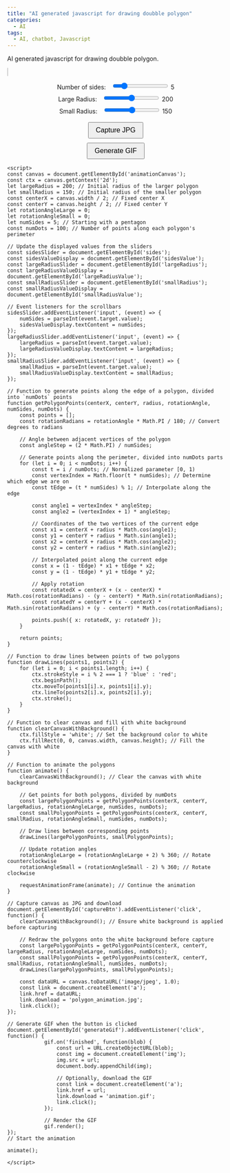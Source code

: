 ```yaml
---
title: "AI generated javascript for drawing doubble polygon"
categories:
  - AI
tags:
  - AI, chatbot, Javascript
---
```


AI generated javascript for drawing doubble polygon.

<style>
        canvas {
            background-color: white;
            border: 1px solid #ccc;
            margin-bottom: 20px;
        }
        .controls {
            display: flex;
            flex-direction: column;
            align-items: center;
        }
        .controls label {
            margin-right: 10px;
        }
        .controls input {
            margin-bottom: 10px;
        }
        button {
            margin-top: 10px;
            padding: 8px 16px;
            font-size: 16px;
            cursor: pointer;
        }
</style>
<script src="https://cdn.jsdelivr.net/npm/gif.js/dist/gif.js"></script>

<canvas id="animationCanvas" width="600" height="600"></canvas>
<div class="controls">
<div>
            <label for="sides">Number of sides:</label>
            <input type="range" id="sides" name="sides" min="3" max="15" step="1" value="5">
            <span id="sidesValue">5</span>
        </div>
        <div>
            <label for="largeRadius">Large Radius:</label>
            <input type="range" id="largeRadius" name="largeRadius" min="100" max="300" step="1" value="200">
            <span id="largeRadiusValue">200</span>
        </div>
        <div>
            <label for="smallRadius">Small Radius:</label>
            <input type="range" id="smallRadius" name="smallRadius" min="50" max="250" step="1" value="150">
            <span id="smallRadiusValue">150</span>
        </div>
        <button id="captureBtn">Capture JPG</button>
	<button id="generateGif">Generate GIF</button>
</div>

<script>
const canvas = document.getElementById('animationCanvas');
const ctx = canvas.getContext('2d');
let largeRadius = 200; // Initial radius of the larger polygon
let smallRadius = 150; // Initial radius of the smaller polygon
const centerX = canvas.width / 2; // Fixed center X
const centerY = canvas.height / 2; // Fixed center Y
let rotationAngleLarge = 0;
let rotationAngleSmall = 0;
let numSides = 5; // Starting with a pentagon
const numDots = 100; // Number of points along each polygon's perimeter

// Update the displayed values from the sliders
const sidesSlider = document.getElementById('sides');
const sidesValueDisplay = document.getElementById('sidesValue');
const largeRadiusSlider = document.getElementById('largeRadius');
const largeRadiusValueDisplay = document.getElementById('largeRadiusValue');
const smallRadiusSlider = document.getElementById('smallRadius');
const smallRadiusValueDisplay = document.getElementById('smallRadiusValue');

// Event listeners for the scrollbars
sidesSlider.addEventListener('input', (event) => {
    numSides = parseInt(event.target.value);
    sidesValueDisplay.textContent = numSides;
});
largeRadiusSlider.addEventListener('input', (event) => {
    largeRadius = parseInt(event.target.value);
    largeRadiusValueDisplay.textContent = largeRadius;
});
smallRadiusSlider.addEventListener('input', (event) => {
    smallRadius = parseInt(event.target.value);
    smallRadiusValueDisplay.textContent = smallRadius;
});

// Function to generate points along the edge of a polygon, divided into `numDots` points
function getPolygonPoints(centerX, centerY, radius, rotationAngle, numSides, numDots) {
    const points = [];
    const rotationRadians = rotationAngle * Math.PI / 180; // Convert degrees to radians

    // Angle between adjacent vertices of the polygon
    const angleStep = (2 * Math.PI) / numSides;

    // Generate points along the perimeter, divided into numDots parts
    for (let i = 0; i < numDots; i++) {
        const t = i / numDots; // Normalized parameter [0, 1)
        const vertexIndex = Math.floor(t * numSides); // Determine which edge we are on
        const tEdge = (t * numSides) % 1; // Interpolate along the edge

        const angle1 = vertexIndex * angleStep;
        const angle2 = (vertexIndex + 1) * angleStep;

        // Coordinates of the two vertices of the current edge
        const x1 = centerX + radius * Math.cos(angle1);
        const y1 = centerY + radius * Math.sin(angle1);
        const x2 = centerX + radius * Math.cos(angle2);
        const y2 = centerY + radius * Math.sin(angle2);

        // Interpolated point along the current edge
        const x = (1 - tEdge) * x1 + tEdge * x2;
        const y = (1 - tEdge) * y1 + tEdge * y2;

        // Apply rotation
        const rotatedX = centerX + (x - centerX) * Math.cos(rotationRadians) - (y - centerY) * Math.sin(rotationRadians);
        const rotatedY = centerY + (x - centerX) * Math.sin(rotationRadians) + (y - centerY) * Math.cos(rotationRadians);

        points.push({ x: rotatedX, y: rotatedY });
    }

    return points;
}

// Function to draw lines between points of two polygons
function drawLines(points1, points2) {
    for (let i = 0; i < points1.length; i++) {
        ctx.strokeStyle = i % 2 === 1 ? 'blue' : 'red';
        ctx.beginPath();
        ctx.moveTo(points1[i].x, points1[i].y);
        ctx.lineTo(points2[i].x, points2[i].y);
        ctx.stroke();
    }
}

// Function to clear canvas and fill with white background
function clearCanvasWithBackground() {
    ctx.fillStyle = 'white'; // Set the background color to white
    ctx.fillRect(0, 0, canvas.width, canvas.height); // Fill the canvas with white
}

// Function to animate the polygons
function animate() {
    clearCanvasWithBackground(); // Clear the canvas with white background

    // Get points for both polygons, divided by numDots
    const largePolygonPoints = getPolygonPoints(centerX, centerY, largeRadius, rotationAngleLarge, numSides, numDots);
    const smallPolygonPoints = getPolygonPoints(centerX, centerY, smallRadius, rotationAngleSmall, numSides, numDots);

    // Draw lines between corresponding points
    drawLines(largePolygonPoints, smallPolygonPoints);

    // Update rotation angles
    rotationAngleLarge = (rotationAngleLarge + 2) % 360; // Rotate counterclockwise
    rotationAngleSmall = (rotationAngleSmall - 2) % 360; // Rotate clockwise

    requestAnimationFrame(animate); // Continue the animation
}

// Capture canvas as JPG and download
document.getElementById('captureBtn').addEventListener('click', function() {
    clearCanvasWithBackground(); // Ensure white background is applied before capturing

    // Redraw the polygons onto the white background before capture
    const largePolygonPoints = getPolygonPoints(centerX, centerY, largeRadius, rotationAngleLarge, numSides, numDots);
    const smallPolygonPoints = getPolygonPoints(centerX, centerY, smallRadius, rotationAngleSmall, numSides, numDots);
    drawLines(largePolygonPoints, smallPolygonPoints);

    const dataURL = canvas.toDataURL('image/jpeg', 1.0);
    const link = document.createElement('a');
    link.href = dataURL;
    link.download = 'polygon_animation.jpg';
    link.click();
});

// Generate GIF when the button is clicked
document.getElementById('generateGif').addEventListener('click', function() {
            gif.on('finished', function(blob) {
                const url = URL.createObjectURL(blob);
                const img = document.createElement('img');
                img.src = url;
                document.body.appendChild(img);
                
                // Optionally, download the GIF
                const link = document.createElement('a');
                link.href = url;
                link.download = 'animation.gif';
                link.click();
            });

            // Render the GIF
            gif.render();
});
// Start the animation

animate();

</script>

```
<script>
const canvas = document.getElementById('animationCanvas');
const ctx = canvas.getContext('2d');
let largeRadius = 200; // Initial radius of the larger polygon
let smallRadius = 150; // Initial radius of the smaller polygon
const centerX = canvas.width / 2; // Fixed center X
const centerY = canvas.height / 2; // Fixed center Y
let rotationAngleLarge = 0;
let rotationAngleSmall = 0;
let numSides = 5; // Starting with a pentagon
const numDots = 100; // Number of points along each polygon's perimeter

// Update the displayed values from the sliders
const sidesSlider = document.getElementById('sides');
const sidesValueDisplay = document.getElementById('sidesValue');
const largeRadiusSlider = document.getElementById('largeRadius');
const largeRadiusValueDisplay = document.getElementById('largeRadiusValue');
const smallRadiusSlider = document.getElementById('smallRadius');
const smallRadiusValueDisplay = document.getElementById('smallRadiusValue');

// Event listeners for the scrollbars
sidesSlider.addEventListener('input', (event) => {
    numSides = parseInt(event.target.value);
    sidesValueDisplay.textContent = numSides;
});
largeRadiusSlider.addEventListener('input', (event) => {
    largeRadius = parseInt(event.target.value);
    largeRadiusValueDisplay.textContent = largeRadius;
});
smallRadiusSlider.addEventListener('input', (event) => {
    smallRadius = parseInt(event.target.value);
    smallRadiusValueDisplay.textContent = smallRadius;
});

// Function to generate points along the edge of a polygon, divided into `numDots` points
function getPolygonPoints(centerX, centerY, radius, rotationAngle, numSides, numDots) {
    const points = [];
    const rotationRadians = rotationAngle * Math.PI / 180; // Convert degrees to radians

    // Angle between adjacent vertices of the polygon
    const angleStep = (2 * Math.PI) / numSides;

    // Generate points along the perimeter, divided into numDots parts
    for (let i = 0; i < numDots; i++) {
        const t = i / numDots; // Normalized parameter [0, 1)
        const vertexIndex = Math.floor(t * numSides); // Determine which edge we are on
        const tEdge = (t * numSides) % 1; // Interpolate along the edge

        const angle1 = vertexIndex * angleStep;
        const angle2 = (vertexIndex + 1) * angleStep;

        // Coordinates of the two vertices of the current edge
        const x1 = centerX + radius * Math.cos(angle1);
        const y1 = centerY + radius * Math.sin(angle1);
        const x2 = centerX + radius * Math.cos(angle2);
        const y2 = centerY + radius * Math.sin(angle2);

        // Interpolated point along the current edge
        const x = (1 - tEdge) * x1 + tEdge * x2;
        const y = (1 - tEdge) * y1 + tEdge * y2;

        // Apply rotation
        const rotatedX = centerX + (x - centerX) * Math.cos(rotationRadians) - (y - centerY) * Math.sin(rotationRadians);
        const rotatedY = centerY + (x - centerX) * Math.sin(rotationRadians) + (y - centerY) * Math.cos(rotationRadians);

        points.push({ x: rotatedX, y: rotatedY });
    }

    return points;
}

// Function to draw lines between points of two polygons
function drawLines(points1, points2) {
    for (let i = 0; i < points1.length; i++) {
        ctx.strokeStyle = i % 2 === 1 ? 'blue' : 'red';
        ctx.beginPath();
        ctx.moveTo(points1[i].x, points1[i].y);
        ctx.lineTo(points2[i].x, points2[i].y);
        ctx.stroke();
    }
}

// Function to clear canvas and fill with white background
function clearCanvasWithBackground() {
    ctx.fillStyle = 'white'; // Set the background color to white
    ctx.fillRect(0, 0, canvas.width, canvas.height); // Fill the canvas with white
}

// Function to animate the polygons
function animate() {
    clearCanvasWithBackground(); // Clear the canvas with white background

    // Get points for both polygons, divided by numDots
    const largePolygonPoints = getPolygonPoints(centerX, centerY, largeRadius, rotationAngleLarge, numSides, numDots);
    const smallPolygonPoints = getPolygonPoints(centerX, centerY, smallRadius, rotationAngleSmall, numSides, numDots);

    // Draw lines between corresponding points
    drawLines(largePolygonPoints, smallPolygonPoints);

    // Update rotation angles
    rotationAngleLarge = (rotationAngleLarge + 2) % 360; // Rotate counterclockwise
    rotationAngleSmall = (rotationAngleSmall - 2) % 360; // Rotate clockwise

    requestAnimationFrame(animate); // Continue the animation
}

// Capture canvas as JPG and download
document.getElementById('captureBtn').addEventListener('click', function() {
    clearCanvasWithBackground(); // Ensure white background is applied before capturing

    // Redraw the polygons onto the white background before capture
    const largePolygonPoints = getPolygonPoints(centerX, centerY, largeRadius, rotationAngleLarge, numSides, numDots);
    const smallPolygonPoints = getPolygonPoints(centerX, centerY, smallRadius, rotationAngleSmall, numSides, numDots);
    drawLines(largePolygonPoints, smallPolygonPoints);

    const dataURL = canvas.toDataURL('image/jpeg', 1.0);
    const link = document.createElement('a');
    link.href = dataURL;
    link.download = 'polygon_animation.jpg';
    link.click();
});

// Generate GIF when the button is clicked
document.getElementById('generateGif').addEventListener('click', function() {
            gif.on('finished', function(blob) {
                const url = URL.createObjectURL(blob);
                const img = document.createElement('img');
                img.src = url;
                document.body.appendChild(img);
                
                // Optionally, download the GIF
                const link = document.createElement('a');
                link.href = url;
                link.download = 'animation.gif';
                link.click();
            });

            // Render the GIF
            gif.render();
});
// Start the animation

animate();

</script>
```
